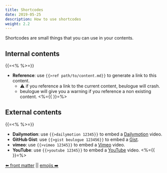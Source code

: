 ```yaml
---
title: Shortcodes
date: 2019-05-25
description: How to use shortcodes
weight: 2.2
---
```


Shortcodes are small things that you can use in your contents.

## Internal contents

{{=<% %>=}}
- **Reference**: use `{{>ref path/to/content.md}}` to generate a link to this content.
	- :warning: if you reference a link to the current content, beulogue will crash.
	- beulogue will give you a warning if you reference a non existing content.
<%={{ }}=%>

## External contents

{{=<% %>=}}
- **Dailymotion**: use `{{>dailymotion 12345}}` to embed a [Dailymotion](https://www.dailymotion.com/) video.
- **GitHub Gist**: use `{{>gist beulogue 123456}}` to embed a [Gist](https://help.github.com/en/articles/about-gists).
- **vimeo**: use `{{>vimeo 12345}}` to embed a [Vimeo](https://www.vimeo.com/) video.
- **YouTube**: use `{{>youtube 12345}}` to embed a [YouTube](https://www.youtube.com/) video.
<%={{ }}=%>

[⬅️ front matter](/en/content/front-matter.html) || [emojis ➡️](/en/content/emojis.html)
